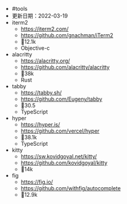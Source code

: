 - #tools
- 更新日期：2022-03-19
- iterm2
	- https://iterm2.com/
	- https://github.com/gnachman/iTerm2
	- 🌟12.1k
	- Objective-c
- alacritty
	- https://alacritty.org/
	- https://github.com/alacritty/alacritty
	- 🌟38k
	- Rust
- tabby
	- https://tabby.sh/
	- https://github.com/Eugeny/tabby
	- 🌟30.5
	- TypeScript
- hyper
	- https://hyper.is/
	- https://github.com/vercel/hyper
	- 🌟38.1k
	- TypeScript
- kitty
	- https://sw.kovidgoyal.net/kitty/
	- https://github.com/kovidgoyal/kitty
	- 🌟14k
- fig
	- https://fig.io/
	- https://github.com/withfig/autocomplete
	- 🌟12.9k